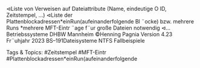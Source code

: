 ⊲Liste von Verweisen auf Dateiattribute (Name, eindeutige O ID, Zeitstempel, ...)
⊲Liste der Plattenblockadressen*einRun(aufeinanderfolgende Bl ¨ocke) bzw. mehrere Runs
*mehrere MFT-Eintr ¨age f¨ur große Dateien notwendig
⊲...
Betriebssysteme DHBW Mannheim ©Henning Pagnia Version 4.23 Fr¨uhjahr 2023 BS–191Dateisysteme NTFS Fallbeispiele

   Tags & Topics:
   #Zeitstempel
   #MFT-Eintr
   #Plattenblockadressen*einRun(aufeinanderfolgende